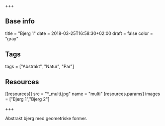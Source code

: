 +++

## Base info
title = "Bjerg 1"
date = 2018-03-25T16:58:30+02:00
draft = false
color = "gray"

## Tags
tags = ["Abstrakt", "Natur", "Par"]

## Resources
[[resources]]
  src = "*_multi.jpg"
  name = "multi"
 [resources.params]
    images = ["Bjerg 1","Bjerg 2"]

+++

Abstrakt bjerg med geometriske former.
